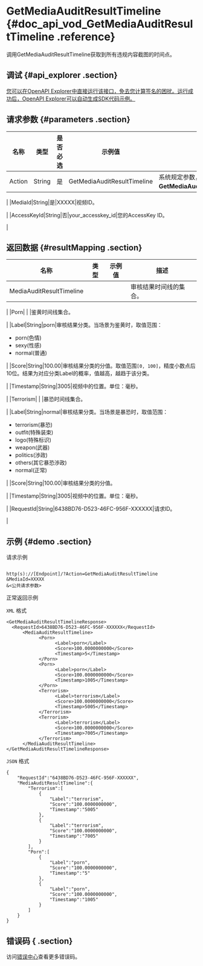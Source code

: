 # GetMediaAuditResultTimeline {#doc_api_vod_GetMediaAuditResultTimeline .reference}

调用GetMediaAuditResultTimeline获取到所有违规内容截图的时间点。

## 调试 {#api_explorer .section}

[您可以在OpenAPI Explorer中直接运行该接口，免去您计算签名的困扰。运行成功后，OpenAPI Explorer可以自动生成SDK代码示例。](https://api.aliyun.com/#product=vod&api=GetMediaAuditResultTimeline&type=RPC&version=2017-03-21)

## 请求参数 {#parameters .section}

|名称|类型|是否必选|示例值|描述|
|--|--|----|---|--|
|Action|String|是|GetMediaAuditResultTimeline|系统规定参数，取值：**GetMediaAuditResultTimeline**。

 |
|MediaId|String|是|XXXXX|视频ID。

 |
|AccessKeyId|String|否|your\_accesskey\_id|您的AccessKey ID。

 |

## 返回数据 {#resultMapping .section}

|名称|类型|示例值|描述|
|--|--|---|--|
|MediaAuditResultTimeline| | |审核结果时间线的集合。

 |
|Porn| | |鉴黄时间线集合。

 |
|Label|String|porn|审核结果分类。当场景为鉴黄时，取值范围：

 -   porn\(色情\)
-   sexy\(性感\)
-   normal\(普通\)

 |
|Score|String|100.00|审核结果分类的分值。取值范围`[0, 100]`，精度小数点后10位。结果为对应分类Label的概率，值越高，越趋于该分类。

 |
|Timestamp|String|3005|视频中的位置。单位：毫秒。

 |
|Terrorism| | |暴恐时间线集合。

 |
|Label|String|normal|审核结果分类。当场景是暴恐时，取值范围：

 -   terrorism\(暴恐\)
-   outfit\(特殊装束\)
-   logo\(特殊标识\)
-   weapon\(武器\)
-   politics\(渉政\)
-   others\(其它暴恐渉政\)
-   normal\(正常\)

 |
|Score|String|100.00|审核结果分类的分值。

 |
|Timestamp|String|3005|视频中的位置。单位：毫秒。

 |
|RequestId|String|6438BD76-D523-46FC-956F-XXXXXX|请求ID。

 |

## 示例 {#demo .section}

请求示例

``` {#request_demo}

http(s)://[Endpoint]/?Action=GetMediaAuditResultTimeline
&MediaId=XXXXX
&<公共请求参数>

```

正常返回示例

`XML` 格式

``` {#xml_return_success_demo}
<GetMediaAuditResultTimelineResponse>
  <RequestId>6438BD76-D523-46FC-956F-XXXXXX</RequestId>
	  <MediaAuditResultTimeline>
		    <Porn>
			      <Label>porn</Label>
			      <Score>100.0000000000</Score>
			      <Timestamp>5</Timestamp>
		    </Porn>
		    <Porn>
			      <Label>porn</Label>
			      <Score>100.0000000000</Score>
			      <Timestamp>1005</Timestamp>
		    </Porn>
		    <Terrorism>
			      <Label>terrorism</Label>
			      <Score>100.0000000000</Score>
			      <Timestamp>5005</Timestamp>
		    </Terrorism>
		    <Terrorism>
			      <Label>terrorism</Label>
			      <Score>100.0000000000</Score>
			      <Timestamp>7005</Timestamp>
		    </Terrorism>
	  </MediaAuditResultTimeline>
</GetMediaAuditResultTimelineResponse>
```

`JSON` 格式

``` {#json_return_success_demo}
{
	"RequestId":"6438BD76-D523-46FC-956F-XXXXXX",
	"MediaAuditResultTimeline":{
		"Terrorism":[
			{
				"Label":"terrorism",
				"Score":"100.0000000000",
				"Timestamp":"5005"
			},
			{
				"Label":"terrorism",
				"Score":"100.0000000000",
				"Timestamp":"7005"
			}
		],
		"Porn":[
			{
				"Label":"porn",
				"Score":"100.0000000000",
				"Timestamp":"5"
			},
			{
				"Label":"porn",
				"Score":"100.0000000000",
				"Timestamp":"1005"
			}
		]
	}
}
```

## 错误码 { .section}

访问[错误中心](https://error-center.aliyun.com/status/product/vod)查看更多错误码。

